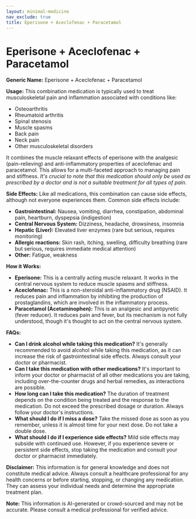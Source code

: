 ```yaml
---
layout: minimal-medicine
nav_exclude: true
title: Eperisone + Aceclofenac + Paracetamol
---
```


# Eperisone + Aceclofenac + Paracetamol

**Generic Name:** Eperisone + Aceclofenac + Paracetamol

**Usage:** This combination medication is typically used to treat musculoskeletal pain and inflammation associated with conditions like:

* Osteoarthritis
* Rheumatoid arthritis
* Spinal stenosis
* Muscle spasms
* Back pain
* Neck pain
* Other musculoskeletal disorders

It combines the muscle relaxant effects of eperisone with the analgesic (pain-relieving) and anti-inflammatory properties of aceclofenac and paracetamol.  This allows for a multi-faceted approach to managing pain and stiffness.  *It's crucial to note that this medication should only be used as prescribed by a doctor and is not a suitable treatment for all types of pain.*


**Side Effects:**  Like all medications, this combination can cause side effects, although not everyone experiences them.  Common side effects include:

* **Gastrointestinal:** Nausea, vomiting, diarrhea, constipation, abdominal pain, heartburn, dyspepsia (indigestion)
* **Central Nervous System:** Dizziness, headache, drowsiness, insomnia
* **Hepatic (Liver):**  Elevated liver enzymes (rare but serious, requires monitoring)
* **Allergic reactions:** Skin rash, itching, swelling, difficulty breathing (rare but serious, requires immediate medical attention)
* **Other:**  Fatigue, weakness


**How it Works:**

* **Eperisone:** This is a centrally acting muscle relaxant. It works in the central nervous system to reduce muscle spasms and stiffness.
* **Aceclofenac:** This is a non-steroidal anti-inflammatory drug (NSAID). It reduces pain and inflammation by inhibiting the production of prostaglandins, which are involved in the inflammatory process.
* **Paracetamol (Acetaminophen):** This is an analgesic and antipyretic (fever reducer). It reduces pain and fever, but its mechanism is not fully understood, though it's thought to act on the central nervous system.


**FAQs:**

* **Can I drink alcohol while taking this medication?**  It's generally recommended to avoid alcohol while taking this medication, as it can increase the risk of gastrointestinal side effects.  Always consult your doctor or pharmacist.
* **Can I take this medication with other medications?**  It's important to inform your doctor or pharmacist of all other medications you are taking, including over-the-counter drugs and herbal remedies, as interactions are possible.
* **How long can I take this medication?**  The duration of treatment depends on the condition being treated and the response to the medication.  Do not exceed the prescribed dosage or duration.  Always follow your doctor's instructions.
* **What should I do if I miss a dose?** Take the missed dose as soon as you remember, unless it is almost time for your next dose.  Do not take a double dose.
* **What should I do if I experience side effects?**  Mild side effects may subside with continued use.  However, if you experience severe or persistent side effects, stop taking the medication and consult your doctor or pharmacist immediately.

**Disclaimer:** This information is for general knowledge and does not constitute medical advice. Always consult a healthcare professional for any health concerns or before starting, stopping, or changing any medication.  They can assess your individual needs and determine the appropriate treatment plan.


**Note:** This information is AI-generated or crowd-sourced and may not be accurate. Please consult a medical professional for verified advice.